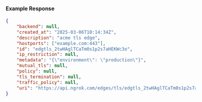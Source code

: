 <!-- Code generated for API Clients. DO NOT EDIT. -->

#### Example Response

```json
{
	"backend": null,
	"created_at": "2025-03-06T10:14:34Z",
	"description": "acme tls edge",
	"hostports": ["example.com:443"],
	"id": "edgtls_2twHAglTCaTm0s1p2s7aHEKWc3o",
	"ip_restriction": null,
	"metadata": "{\"environment\": \"production\"}",
	"mutual_tls": null,
	"policy": null,
	"tls_termination": null,
	"traffic_policy": null,
	"uri": "https://api.ngrok.com/edges/tls/edgtls_2twHAglTCaTm0s1p2s7aHEKWc3o"
}
```
